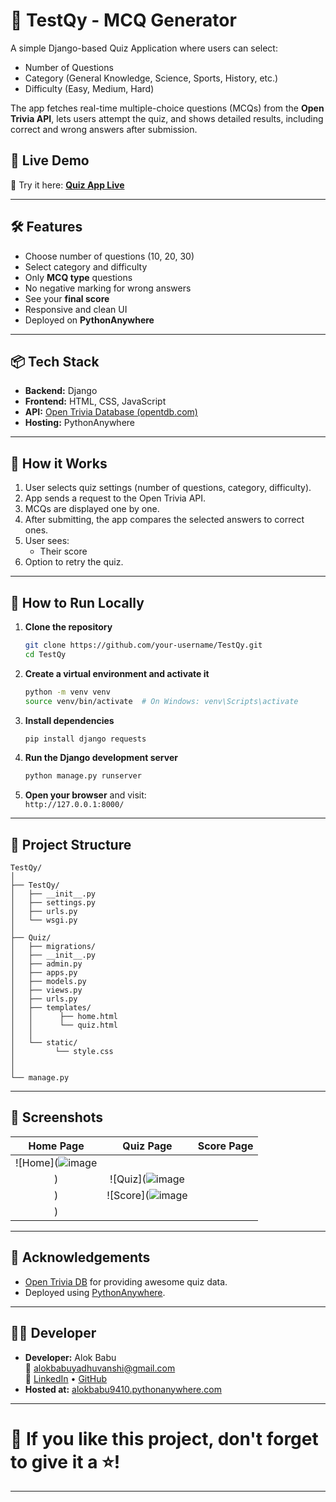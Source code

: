 
  # 🎯 TestQy - MCQ Generator

  A simple Django-based Quiz Application where users can select:
  - Number of Questions
  - Category (General Knowledge, Science, Sports, History, etc.)
  - Difficulty (Easy, Medium, Hard)

  The app fetches real-time multiple-choice questions (MCQs) from the **Open Trivia API**, lets users attempt the quiz, and shows detailed results,
  including correct and wrong answers after submission.



## 🚀 Live Demo
🔗 Try it here: **[Quiz App Live](https://alokbabu9410.pythonanywhere.com/)**

---

## 🛠️ Features

- Choose number of questions (10, 20, 30)
- Select category and difficulty
- Only **MCQ type** questions
- No negative marking for wrong answers
- See your **final score**
- Responsive and clean UI
- Deployed on **PythonAnywhere**

---

## 📦 Tech Stack

- **Backend:** Django
- **Frontend:** HTML, CSS, JavaScript
- **API:** [Open Trivia Database (opentdb.com)](https://opentdb.com/)
- **Hosting:** PythonAnywhere

---

## 🧩 How it Works

1. User selects quiz settings (number of questions, category, difficulty).
2. App sends a request to the Open Trivia API.
3. MCQs are displayed one by one.
4. After submitting, the app compares the selected answers to correct ones.
5. User sees:
   - Their score
6. Option to retry the quiz.

---

## 🔧 How to Run Locally

1. **Clone the repository**
   ```bash
   git clone https://github.com/your-username/TestQy.git
   cd TestQy
   ```

2. **Create a virtual environment and activate it**
   ```bash
   python -m venv venv
   source venv/bin/activate  # On Windows: venv\Scripts\activate
   ```

3. **Install dependencies**
   ```bash
   pip install django requests
   ```

4. **Run the Django development server**
   ```bash
   python manage.py runserver
   ```

5. **Open your browser** and visit:  
   `http://127.0.0.1:8000/`

---

## 📁 Project Structure

```
TestQy/
│
├── TestQy/
│   ├── __init__.py
│   ├── settings.py
│   ├── urls.py
│   └── wsgi.py
│
├── Quiz/
│   ├── migrations/
│   ├── __init__.py
│   ├── admin.py
│   ├── apps.py
│   ├── models.py
│   ├── views.py
│   ├── urls.py
│   ├── templates/
│   │      ├── home.html
│   │      └── quiz.html
│   │       
│   └── static/
│         └── style.css
│      
│
└── manage.py

```

---

## 📸 Screenshots

| Home Page | Quiz Page | Score Page |
| :-------: | :--------: | :--------: |
| ![Home](![image](https://github.com/user-attachments/assets/f6d33659-041c-4376-9451-47009ca4c971)
) | ![Quiz](![image](https://github.com/user-attachments/assets/01c95c20-9319-467b-a0e4-a3c4a13b41a5)
) | ![Score](![image](https://github.com/user-attachments/assets/9ddebfd3-a6ad-47b0-a447-08b2be954bb9)
) |

---

## 🙏 Acknowledgements

- [Open Trivia DB](https://opentdb.com/) for providing awesome quiz data.
- Deployed using [PythonAnywhere](https://www.pythonanywhere.com/).

---

## 👨‍💻 Developer

- **Developer:** Alok Babu  
📧 [alokbabuyadhuvanshi@gmail.com](mailto:alokbabuyadhuvanshi@gmail.com)  
🔗 [LinkedIn](https://linkedin.com/in/alok-babu) • [GitHub](https://github.com/Alokbabuyadhuvanshi)
- **Hosted at:** [alokbabu9410.pythonanywhere.com](https://alokbabu9410.pythonanywhere.com/)

---

# 🌟 If you like this project, don't forget to give it a ⭐!

---
